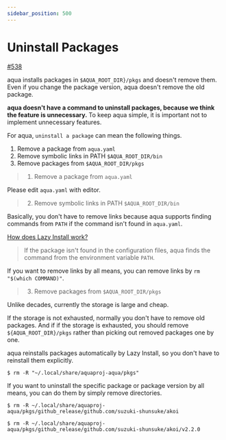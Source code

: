 ```yaml
---
sidebar_position: 500
---
```


# Uninstall Packages

[#538](https://github.com/aquaproj/aqua/issues/538)

aqua installs packages in `$AQUA_ROOT_DIR}/pkgs` and doesn't remove them.
Even if you change the package version, aqua doesn't remove the old package.

**aqua doesn't have a command to uninstall packages, because we think the feature is unnecessary.**
To keep aqua simple, it is important not to implement unnecessary features.

For aqua, `uninstall a package` can mean the following things.

1. Remove a package from `aqua.yaml`
1. Remove symbolic links in PATH `$AQUA_ROOT_DIR/bin`
1. Remove packages from `$AQUA_ROOT_DIR/pkgs`

> 1. Remove a package from `aqua.yaml`

Please edit `aqua.yaml` with editor.

> 2. Remove symbolic links in PATH `$AQUA_ROOT_DIR/bin`

Basically, you don't have to remove links because aqua supports finding commands from `PATH` if the command isn't found in `aqua.yaml`.

[How does Lazy Install work?](lazy-install.md#how-does-lazy-install-work)

> If the package isn't found in the configuration files,
> aqua finds the command from the environment variable `PATH`.

If you want to remove links by all means, you can remove links by `rm "$(which COMMAND)"`.

> 3. Remove packages from `$AQUA_ROOT_DIR/pkgs`

Unlike decades, currently the storage is large and cheap.

If the storage is not exhausted, normally you don't have to remove old packages.
And if if the storage is exhausted, you should remove `${AQUA_ROOT_DIR}/pkgs` rather than picking out removed packages one by one.

aqua reinstalls packages automatically by Lazy Install, so you don't have to reinstall them explicitly.

```console
$ rm -R "~/.local/share/aquaproj-aqua/pkgs"
```

If you want to uninstall the specific package or package version by all means, you can do them by simply remove directories.

```console
$ rm -R ~/.local/share/aquaproj-aqua/pkgs/github_release/github.com/suzuki-shunsuke/akoi
```

```console
$ rm -R ~/.local/share/aquaproj-aqua/pkgs/github_release/github.com/suzuki-shunsuke/akoi/v2.2.0
```
